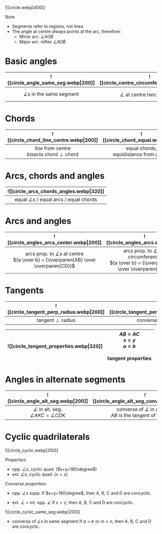 ![[circle.webp|400]]

> [!note]
> - Segments refer to regions, not lines.
> - The angle at centre always points at the arc, therefore:
> 	- Minor arc: $\angle AOB$
> 	- Major arc: $\text{reflex }\angle AOB$

# Basic angles
| ![[circle_angle_same_seg.webp\|200]] | ![[circle_centre_circumference.webp\|200]] | ![[circle_angle_semi_circle.webp\|200]] |
| :--: | :--: | :--: |
| $\angle\text{s in the same segment}$ | $\angle\text{ at centre twice }\angle\text{at }\odot^{\text{ce}}$ | $\angle\text{ in semi-circle}$<br>$\text{converse of }\angle\text{ in semi-circle}$ |

# Chords
| ![[circle_chord_line_centre.webp\|200]] | ![[circle_chord_equal.webp\|200]] | ![[circle_chord_equidistance.webp\|200]] |
| :--: | :--: | :--: |
| $\text{line from centre}$<br>$\text{bisects chord}\perp\text{chord}$ | $\text{equal chords,}$<br>$\text{equidistance from centre}$ | $\text{equidistance from centre,}$<br>$\text{equal chords}$ |

# Arcs, chords and angles
| ![[circle_arcs_chords_angles.webp\|320]] |
| :--: |
| $\text{equal }\angle s$ / $\text{equal arcs}$ / $\text{equal chords}$ |

# Arcs and angles
| ![[circle_angles_arcs_center.webp\|200]] | ![[circle_angles_arcs.webp\|200]] |
| :--: | :--: |
| $\text{arcs prop. to }\angle s\text{ at centre}$<br>${a \over b} = {\overparen{AB} \over \overparen{CD}}$ | $\text{arcs prop. to }\angle s\text{ at circumference}$<br>${a \over b} = {\overparen{AB} \over \overparen{CD}}$

# Tangents
| ![[circle_tangent_perp_radius.webp\|200]] | ![[circle_tangent_perp_radius_converse.webp\|200]] | ![[circle_tangent_line_from_center.webp\|200]] |
| :--: | :--: | :--: |
| $\text{tangent}\perp\text{radius}$ | $\text{converse of tangent}\perp\text{radius}$ | $\text{line from centre}$ |

| ![[circle_tangent_properties.webp\|320]] | $AB = AC$<br>$x = y$<br>$a = b$<br><br>$\text{tangent properties}$ |
| :--: | :--: |

# Angles in alternate segments
| ![[circle_angle_alt_seg.webp\|200]] | ![[circle_angle_alt_seg_converse.webp\|200]] |
| :--: | :--: |
| $\angle\text{ in alt. seg.}$<br>${\angle AKC} = {\angle CDK}$ | $\text{converse of }\angle\text{ in alt. seg.}$<br>$AB\text{ is the tangent of the circle.}$ |

# Cyclic quadrilaterals
![[circle_cyclic.webp|250]]

*Properties*:
- opp. $\angle s$, cyclic quad. ($x+y=180\degree$)
- ext. $\angle s$, cyclic quad. ($x=z$)

*Converse properties*:
- opp. $\angle s$ supp.
  If $x+y=180\degree$, then A, B, C and D are concyclic.

- ext. $\angle$ = int. opp. $\angle$
  If $x=z$, then A, B, C and D are concyclic.

![[circle_cyclic_same_seg.webp|200]]
- converse of $\angle s$ in same segment
  If $a=b$ or $m=n$, then A, B, C and D are concyclic.
